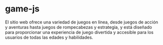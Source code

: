 # game-js
El sitio web ofrece una variedad de juegos en línea, desde juegos de acción y aventuras hasta juegos de rompecabezas y estrategia, y está diseñado para proporcionar una experiencia de juego divertida y accesible para los usuarios de todas las edades y habilidades.
